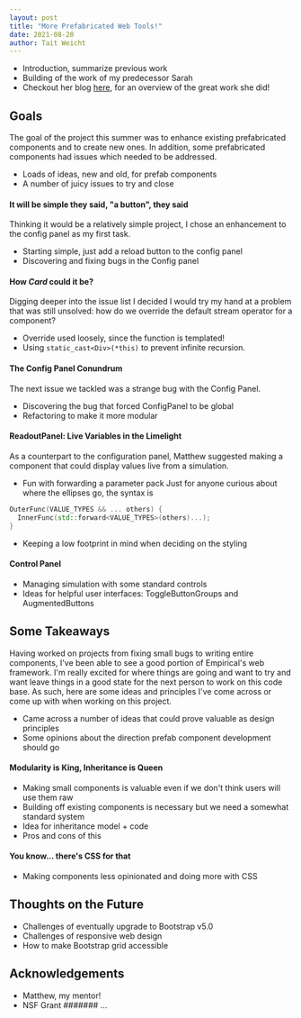 ```yaml
---
layout: post
title: "More Prefabricated Web Tools!"
date: 2021-08-20
author: Tait Weicht
---
```


* Introduction, summarize previous work
* Building of the work of my predecessor Sarah
* Checkout her blog [here](http://mmore500.com/waves/blog/prefab-tools.html), for an overview of the great work she did!

## Goals
The goal of the project this summer was to enhance existing prefabricated components and to create new ones.
In addition, some prefabricated components had issues which needed to be addressed.
* Loads of ideas, new and old, for prefab components
* A number of juicy issues to try and close

#### It will be simple they said, "a button", they said
Thinking it would be a relatively simple project, I chose an enhancement to the config panel as my first task.

* Starting simple, just add a reload button to the config panel
* Discovering and fixing bugs in the Config panel

#### How _Card_ could it be?
Digging deeper into the issue list I decided I would try my hand at a problem that was still unsolved: how do we override the default stream operator for a component?
* Override used loosely, since the function is templated!
* Using `static_cast<Div>(*this)` to prevent infinite recursion.

#### The Config Panel Conundrum
The next issue we tackled was a strange bug with the Config Panel.
* Discovering the bug that forced ConfigPanel to be global
* Refactoring to make it more modular

#### ReadoutPanel: Live Variables in the Limelight
As a counterpart to the configuration panel, Matthew suggested making a component that could display values live from a simulation.
* Fun with forwarding a parameter pack
 Just for anyone curious about where the ellipses go, the syntax is
 ```cpp
 OuterFunc(VALUE_TYPES && ... others) {
   InnerFunc(std::forward<VALUE_TYPES>(others)...);
 }
 ```
* Keeping a low footprint in mind when deciding on the styling

#### Control Panel

* Managing simulation with some standard controls
* Ideas for helpful user interfaces: ToggleButtonGroups and AugmentedButtons

## Some Takeaways
Having worked on projects from fixing small bugs to writing entire components, I've been able to see a good portion of Empirical's web framework.
I'm really excited for where things are going and want to try and want leave things in a good state for the next person to work on this code base.
As such, here are some ideas and principles I've come across or come up with when working on this project.
* Came across a number of ideas that could prove valuable as design principles
* Some opinions about the direction prefab component development should go

#### Modularity is King, Inheritance is Queen
* Making small components is valuable even if we don't think users will use them raw
* Building off existing components is necessary but we need a somewhat standard system
 * Idea for inheritance model + code
 * Pros and cons of this

#### You know... there's CSS for that
* Making components less opinionated and doing more with CSS

## Thoughts on the Future
* Challenges of eventually upgrade to Bootstrap v5.0
* Challenges of responsive web design
* How to make Bootstrap grid accessible

## Acknowledgements
* Matthew, my mentor!
* NSF Grant ####### ...
